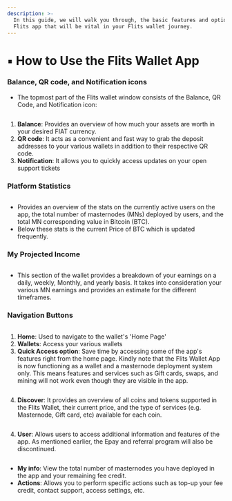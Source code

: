 ```yaml
---
description: >-
  In this guide, we will walk you through, the basic features and options of the
  Flits app that will be vital in your Flits wallet journey.
---
```


# ▪ How to Use the Flits Wallet App

### Balance, QR code, and Notification icons

* The topmost part of the Flits wallet window consists of the Balance, QR Code, and Notification icon:

<figure><img src="../../.gitbook/assets/wallet overview - how to use.jpg" alt=""><figcaption></figcaption></figure>

1. **Balance**: Provides an overview of how much your assets are worth in your desired FIAT currency.
2. **QR code**: It acts as a convenient and fast way to grab the deposit addresses to your various wallets in addition to their respective QR code.&#x20;
3. **Notification**: It allows you to quickly access updates on your open support tickets

### Platform Statistics

<figure><img src="../../.gitbook/assets/platform stats.jpg" alt=""><figcaption></figcaption></figure>

* Provides an overview of the stats on the currently active users on the app, the total number of masternodes (MNs) deployed by users, and the total MN corresponding value in Bitcoin (BTC).
* Below these stats is the current Price of BTC which is updated frequently.

### My Projected Income

<figure><img src="../../.gitbook/assets/my project income.jpg" alt=""><figcaption></figcaption></figure>

* This section of the wallet provides a breakdown of your earnings on a daily, weekly, Monthly, and yearly basis. It takes into consideration your various MN earnings and provides an estimate for the different timeframes.

### Navigation Buttons

<figure><img src="../../.gitbook/assets/nav buttons.jpg" alt=""><figcaption></figcaption></figure>

1. **Home**: Used to navigate to the wallet's 'Home Page'
2. **Wallets**: Access your various wallets
3. **Quick Access option**: Save time by accessing some of the app's features right from the home page. Kindly note that the Flits Wallet App is now functioning as a wallet and a masternode deployment system only. This means features and services such as Gift cards, swaps, and mining will not work even though they are visible in the app.

<figure><img src="../../.gitbook/assets/quick option.jpg" alt=""><figcaption></figcaption></figure>

4. **Discover**: It provides an overview of all coins and tokens supported in the Flits Wallet, their current price, and the type of services (e.g. Masternode, Gift card, etc) available for each coin.

<figure><img src="../../.gitbook/assets/discover.jpg" alt=""><figcaption></figcaption></figure>

4. **User**: Allows users to access additional information and features of the app. As mentioned earlier, the Epay and referral program will also be discontinued.

<figure><img src="../../.gitbook/assets/user.jpg" alt=""><figcaption></figcaption></figure>

* **My info**: View the total number of masternodes you have deployed in the app and your remaining fee credit.
* **Actions**: Allows you to perform specific actions such as top-up your fee credit, contact support, access settings, etc.
